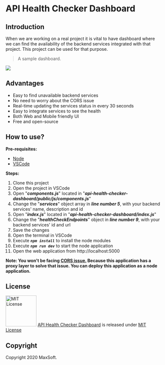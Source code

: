 # API Health Checker Dashboard

## Introduction
When we are working on a real project it is vital to have dashboard where we can find the availability of the backend services integrated with that project.
This project can be used for that purpose.

> A sample dashboard.

![](https://github.com/osandadeshan/api-health-checker-dashboard/blob/master/dashboard-screenshot.PNG)

## Advantages
* Easy to find unavailable backend services
* No need to worry about the CORS issue
* Real-time updating the services status in every 30 seconds
* Easy to integrate services to see the health
* Both Web and Mobile friendly UI
* Free and open-source

## How to use?
**Pre-requisites:**
* [Node](https://nodejs.org/en/download/)
* [VSCode](https://code.visualstudio.com/download)

**Steps:**
1. Clone this project
2. Open the project in VSCode
3. Open "***components.js***" located in "***api-health-checker-dashboard/public/js/components.js***"
4. Change the "***services***" object array in ***line number 5***, with your backend services' name, description and id
5. Open "***index.js***" located in "***api-health-checker-dashboard/index.js***"
6. Change the "***healthCheckEndpoints***" object in ***line number 9***, with your backend services' id and url
7. Save the changes
8. Open the terminal in VSCode
9. Execute ***`npm install`*** to install the node modules
10. Execute ***`npm run dev`*** to start the node application
11. Open the web application from http://localhost:5000

**Note: You won't be facing [CORS issue.](https://developer.mozilla.org/en-US/docs/Web/HTTP/CORS) Because this application has a proxy layer to solve that issue. You can deploy this application as a node application.**

## License
<img src="https://upload.wikimedia.org/wikipedia/commons/thumb/0/0b/License_icon-mit-2.svg/2000px-License_icon-mit-2.svg.png" alt="MIT License" width="100" height="100"/> [API Health Checker Dashboard](https://github.com/osandadeshan/api-health-checker-dashboard) is released under [MIT License](https://opensource.org/licenses/MIT)

## Copyright
Copyright 2020 MaxSoft.
